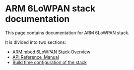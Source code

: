 ARM 6LoWPAN stack documentation
===============================

This page contains documentation for ARM 6LoWPAN stack.

It is divided into two sections:

* [ARM mbed 6LoWPAN Stack Overview](01_overview.md)
* [API Reference_Manual](05_reference.md)
* [Build time configuration of the stack](configuring.md)

